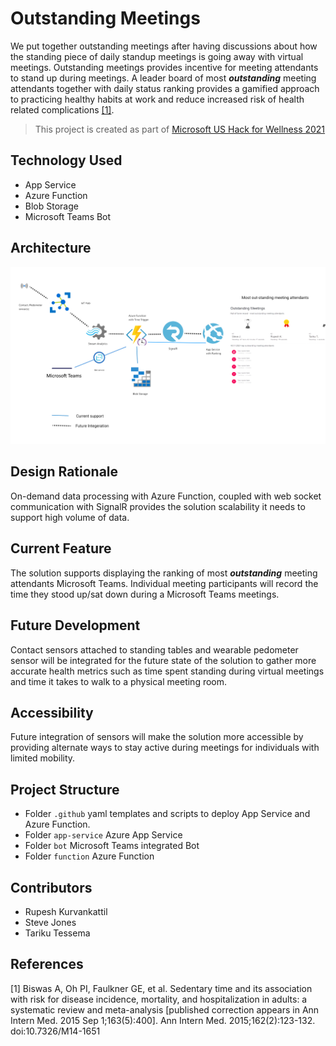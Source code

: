 # Outstanding Meetings #
We put together outstanding meetings after having discussions about how the standing piece of daily standup meetings is going away with virtual meetings. Outstanding meetings provides incentive for meeting attendants to stand up during meetings. A leader board of most *__outstanding__* meeting attendants together with daily status ranking provides a gamified approach to practicing healthy habits at work and reduce increased risk of health related complications [[1]](#1).

> This project is created as part of [Microsoft US Hack for Wellness 2021](https://wellnesshack.devpost.com/)

## Technology Used ##
- App Service
- Azure Function
- Blob Storage
- Microsoft Teams Bot

## Architecture ##
![outstanding Architecture](readme/images/arch.png "Architecture")

## Design Rationale ##
On-demand data processing with Azure Function, coupled with web socket communication with SignalR provides the solution scalability it needs to support high volume of data. 

## Current Feature ##
The solution supports displaying the ranking of most *__outstanding__* meeting attendants Microsoft Teams. Individual meeting participants will record the time they stood up/sat down during a Microsoft Teams meetings.

## Future Development ##
Contact sensors attached to standing tables and wearable pedometer sensor will be integrated for the future state of the solution to gather more accurate health metrics such as time spent standing during virtual meetings and time it takes to walk to a physical meeting room.

## Accessibility ##
Future integration of sensors will make the solution more accessible by providing alternate ways to stay active during meetings for individuals with limited mobility.

## Project Structure ##
- Folder `.github` yaml templates and scripts to deploy App Service and Azure Function.
- Folder `app-service` Azure App Service
- Folder `bot` Microsoft Teams integrated Bot
- Folder `function` Azure Function

## Contributors ##
- Rupesh Kurvankattil 
- Steve Jones
- Tariku Tessema


## References
<a id="1">[1]</a> 
Biswas A, Oh PI, Faulkner GE, et al. Sedentary time and its association with risk for disease incidence, mortality, and hospitalization in adults: a systematic review and meta-analysis [published correction appears in Ann Intern Med. 2015 Sep 1;163(5):400]. Ann Intern Med. 2015;162(2):123-132. doi:10.7326/M14-1651
